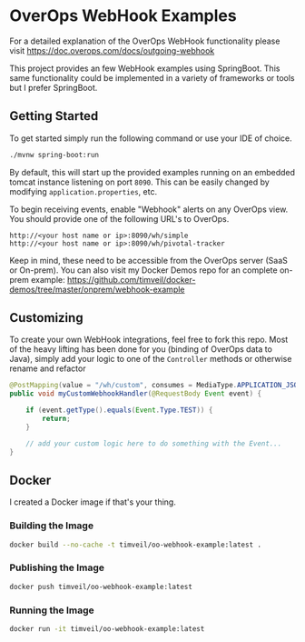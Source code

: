 # OverOps WebHook Examples

For a detailed explanation of the OverOps WebHook functionality please visit https://doc.overops.com/docs/outgoing-webhook

This project provides an few WebHook examples using SpringBoot.  This same functionality could be implemented in a variety of frameworks or tools but I prefer SpringBoot.

## Getting Started

To get started simply run the following command or use your IDE of choice.

```bash
./mvnw spring-boot:run
``` 

By default, this will start up the provided examples running on an embedded tomcat instance listening on port `8090`.  This can be easily changed by modifying `application.properties`, etc.

To begin receiving events, enable "Webhook" alerts on any OverOps view.  You should provide one of the following URL's to OverOps.

```
http://<your host name or ip>:8090/wh/simple
http://<your host name or ip>:8090/wh/pivotal-tracker
```

Keep in mind, these need to be accessible from the OverOps server (SaaS or On-prem).  You can also visit my Docker Demos repo for an complete on-prem example: https://github.com/timveil/docker-demos/tree/master/onprem/webhook-example

## Customizing

To create your own WebHook integrations, feel free to fork this repo.  Most of the heavy lifting has been done for you (binding of OverOps data to Java), simply add your logic to one of the `Controller` methods or otherwise rename and refactor

```java
@PostMapping(value = "/wh/custom", consumes = MediaType.APPLICATION_JSON_VALUE)
public void myCustomWebhookHandler(@RequestBody Event event) {

    if (event.getType().equals(Event.Type.TEST)) {
        return;
    }

    // add your custom logic here to do something with the Event...
} 
```

## Docker

I created a Docker image if that's your thing.


### Building the Image
```bash
docker build --no-cache -t timveil/oo-webhook-example:latest .
```

### Publishing the Image
```bash
docker push timveil/oo-webhook-example:latest
```

### Running the Image
```bash
docker run -it timveil/oo-webhook-example:latest
```